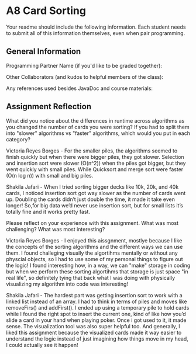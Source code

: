 # A8 Card Sorting

Your readme should include the following information. Each student needs to submit all of this information themselves, even when pair programming. 

## General Information
Programming Partner Name (if you'd like to be graded together):

Other Collaborators (and kudos to helpful members of the class):

Any references used besides JavaDoc and course materials:

## Assignment Reflection

What did you notice about the differences in runtime across algorithms as you changed the number of cards you were sorting? If you had to split them into "slower" algorithms vs "faster" algorithms, which would you put in each category?

Victoria Reyes Borges - For the smaller piles, the algorithms seemed to finish quickly but when there were bigger piles, they got slower. Selection and insertion sort were slower (O(n^2)) when the piles got bigger, but they went quickly with small piles. While Quicksort and merge sort were faster (O(n log n)) with small and big piles.

Shakila Jafari - When I tried sorting bigger decks like 10k, 20k, and 40k cards, I noticed insertion sort got way slower as the number of cards went up. Doubling the cards didn’t just double the time, it made it take even longer! So,for big data we’d never use insertion sort, but for small lists it’s totally fine and it works pretty fast. 

Please reflect on your experience with this assignment. What was most challenging? What was most interesting?

Victoria Reyes Borges - I enjoyed this aissgnment, mostlye because I like the concepts of the sorting algorithms and the different ways we can use them. I found challeging visually the algortihms mentally or without any physcial objects, so I had to use some of my personal things to figure out the logic! I found interesting how, in a way, we can "make" storage in coding but when we perform these sorting algortihms that storage is just space "in real life", so definitely tying that back what I was doing with physically visualizing my algorithm into code was interesting!

Shakila Jafari - The hardest part was getting insertion sort to work with a linked list instead of an array. I had to think in terms of piles and moves like removeFirs() and addFirst(). I ended up using a temporary pile to hold cards while I found the right spot to insert the current one, kind of like how you’d slide a card in your hand when playing poker. Once i got used to it, it made sense. The visualization tool was also super helpful too. And generally, I liked this assignment because the visualized cards made it way easier to understand the logic instead of just imagining how things move in my head, I could actually see it happen!

